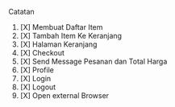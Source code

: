 Catatan
1. [X] Membuat Daftar Item
2. [X] Tambah Item Ke Keranjang
3. [X] Halaman Keranjang
4. [X] Checkout
5. [X] Send Message Pesanan dan Total Harga
6. [X] Profile
7. [X] Login
8. [X] Logout
9. [X] Open external Browser